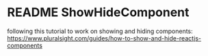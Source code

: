 # README ShowHideComponent
following this tutorial to work on showing and hiding components:
https://www.pluralsight.com/guides/how-to-show-and-hide-reactjs-components